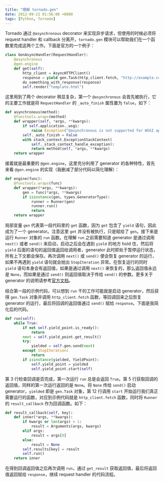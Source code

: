 ```yaml
---
title: "理解 tornado.gen"
date: 2012-09-21 01:56:00 +0800
tags: [Python, Tornado]
---
```


Tornado 通过 `@asynchronous` decorator 来实现异步请求，但使用的时候必须将 request handler 和 callback 分离开，`tornado.gen` 模块可以帮助我们在一个函数里完成这两个工作。下面是官方的一个例子：

<!--truncate-->

```python
class GenAsyncHandler(RequestHandler):
    @asynchronous
    @gen.engine
    def get(self):
        http_client = AsyncHTTPClient()
        response = yield gen.Task(http_client.fetch, "http://example.com")
        do_something_with_response(response)
        self.render("template.html")
```

这里用到了两个 decorator 稍显复杂，第一个 `@asynchronous` 会首先被执行，它的主要工作就是将 `RequestHandler` 的 `_auto_finish` 属性置为 `false`，如下：

```python title="web.py"
def asynchronous(method):
    @functools.wraps(method)
    def wrapper(self, *args, **kwargs):
        if self.application._wsgi:
            raise Exception("@asynchronous is not supported for WSGI apps")
        self._auto_finish = False
        with stack_context.ExceptionStackContext(
            self._stack_context_handle_exception):
            return method(self, *args, **kwargs)
    return wrapper
```

接着就是最重要的 `@gen.engine`，这里充分利用了 generator 的各种特性，首先来看 `@gen.engine` 的实现（我删减了部分代码以简化理解）：

```python title="gen.py"
def engine(func):
    @functools.wraps(func)
    def wrapper(*args, **kwargs):
        gen = func(*args, **kwargs)
        if isinstance(gen, types.GeneratorType):
            runner = Runner(gen)
            runner.run()
            return
    return wrapper
```

局部变量 `gen` 代表第一段代码里的 `get` 函数，因为 `get` 包含了 `yield` 语句，因此成为了一个 generator。注意这里 `get` 并没有被执行，只是赋给了 `gen`。接下来是运行 `Runner` 对象的 `run` 函数。在理解 `run` 之前需要知道 generator 是通过调用 `next()` 或者 `send()` 来启动，启动之后会在遇到 `yield` 的地方 hold 住，然后将 `yield` 后面的语句的返回值返回给调用者，generator 此时即处于暂停运行状态，所有上下文都会保存。再次调用 `next()` 或 `send()` 便会恢复 generator 的运行，如果不再遇到 `yield` 语句就会抛出 `StopIteration` 异常。在恢复运行的同时 `yield` 语句本身会有返回值，如果是通过调用 `next()` 来恢复的，那么返回值永远是 `None`，而如果是通过 `send()` 则返回值取决于传给 `send()` 的参数。更多关于 generator 的说明请参考[官方文档](http://docs.python.org/reference/expressions.html#yield-expressions)。

结合第一段的示例代码，可以想到 `run` 干的工作可能就是启动 generator，然后获得 `gen.Task` 对象并调用 `http_client.fetch` 函数，等回调回来之后恢复 generator 的运行，最后将回调的返回值通过 `send()` 赋给 `response`。下面是我简化后的代码。

```python title="gen.py"
def run(self):
    while True:
        if not self.yield_point.is_ready():
            return
        next = self.yield_point.get_result()
        try:
            yielded = self.gen.send(next)
        except StopIteration:
            return
        if isinstance(yielded, YieldPoint):
            self.yield_point = yielded
            self.yield_point.start(self)
```

第 3 行检查回调是否完成，第一次运行 `run` 总是会返回 `True`。第 5 行获取回调的返回值，同样的第一次运行返回的是 `None`。将 `None` 传给 `send()` 启动 generator，`yielded` 即是 `gen.Task` 对象，第 12 行调用 `start` 开始运行我们真正需要运行的函数，对应到示例代码就是 `http_client.fetch` 函数，同时将 `Runner` 的 `result_callback` 作为回调函数。如下：

```python title="gen.py"
def result_callback(self, key):
    def inner(*args, **kwargs):
        if kwargs or len(args) > 1:
            result = Arguments(args, kwargs)
        elif args:
            result = args[0]
        else:
            result = None
        self.results[key] = result
        self.run()
    return inner
```

在得到回调返回值之后再次调用 `run`，通过 `get_result` 获取返回值，最后将返回值返回赋给 `response`，继续 request handler 的代码流程。
